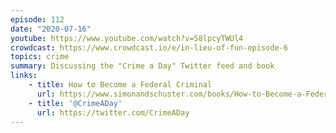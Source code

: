 ```yaml
---
episode: 112
date: "2020-07-16"
youtube: https://www.youtube.com/watch?v=58lpcyTWUl4
crowdcast: https://www.crowdcast.io/e/in-lieu-of-fun-episode-6
topics: crime
summary: Discussing the "Crime a Day" Twitter feed and book
links:
    - title: How to Become a Federal Criminal
      url: https://www.simonandschuster.com/books/How-to-Become-a-Federal-Criminal/Mike-Chase/9781982112516
    - title: '@CrimeADay'
      url: https://twitter.com/CrimeADay
---
```

